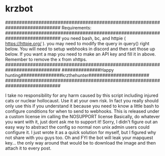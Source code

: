 # krzbot
############################################################################
                           Requirements:                              
############################################################################
you need bash, bc, and httpie ( https://httpie.org/ ).
you may need to modify the query in query() right below.
You will need to setup webhooks in discord and then set those up below.
If you want a map you need to make an API key and fill it in above.
Remember to remove the x from xhttps.
############################################################################
##############Happy hunting###############krzthehunter######################
############################################################################

I take no responsibility for any harm caused by this script including injured cats or nuclear hollocaust. Use it at your own risk. In fact you really should only use this if you understand it because you need to know a little bash to configure conditions for when to send to webhooks. This is released under a custom license im calling the NOSUPPORT license Basically, do whatever you want with it, just dont ask me to support it! Sorry, I didn't figure out an easy way to abstract the config so normal non unix admin users could configure it. I just wrote it as a quick solution for myself, but I figured why not share with you guys too. Oh and FYI the bot will leak your mapquest key... the only way around that would be to download the image and then attach it to every post.
